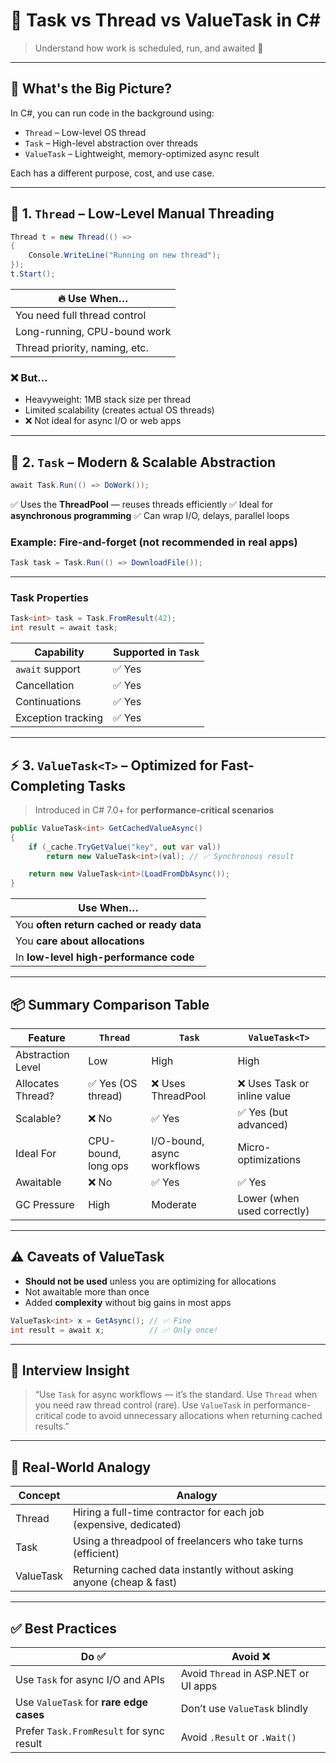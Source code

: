 # 🧵 **Task vs Thread vs ValueTask in C#**

> Understand how work is scheduled, run, and awaited 🧠

---

## 🧠 What's the Big Picture?

In C#, you can run code in the background using:

- `Thread` – Low-level OS thread
- `Task` – High-level abstraction over threads
- `ValueTask` – Lightweight, memory-optimized async result

Each has a different purpose, cost, and use case.

---

## 🧱 1. `Thread` – Low-Level Manual Threading

```csharp
Thread t = new Thread(() =>
{
    Console.WriteLine("Running on new thread");
});
t.Start();
```

| 🔥 Use When…                  |
| ----------------------------- |
| You need full thread control  |
| Long-running, CPU-bound work  |
| Thread priority, naming, etc. |

### ❌ But…

- Heavyweight: 1MB stack size per thread
- Limited scalability (creates actual OS threads)
- ❌ Not ideal for async I/O or web apps

---

## 🧩 2. `Task` – Modern & Scalable Abstraction

```csharp
await Task.Run(() => DoWork());
```

✅ Uses the **ThreadPool** — reuses threads efficiently
✅ Ideal for **asynchronous programming**
✅ Can wrap I/O, delays, parallel loops

### Example: Fire-and-forget (not recommended in real apps)

```csharp
Task task = Task.Run(() => DownloadFile());
```

---

### Task Properties

```csharp
Task<int> task = Task.FromResult(42);
int result = await task;
```

| Capability         | Supported in `Task` |
| ------------------ | ------------------- |
| `await` support    | ✅ Yes              |
| Cancellation       | ✅ Yes              |
| Continuations      | ✅ Yes              |
| Exception tracking | ✅ Yes              |

---

## ⚡ 3. `ValueTask<T>` – Optimized for Fast-Completing Tasks

> Introduced in C# 7.0+ for **performance-critical scenarios**

```csharp
public ValueTask<int> GetCachedValueAsync()
{
    if (_cache.TryGetValue("key", out var val))
        return new ValueTask<int>(val); // ✅ Synchronous result

    return new ValueTask<int>(LoadFromDbAsync());
}
```

| Use When…                                 |
| ----------------------------------------- |
| You **often return cached or ready data** |
| You **care about allocations**            |
| In **low-level high-performance code**    |

---

## 📦 Summary Comparison Table

| Feature           | `Thread`            | `Task`                     | `ValueTask<T>`               |
| ----------------- | ------------------- | -------------------------- | ---------------------------- |
| Abstraction Level | Low                 | High                       | High                         |
| Allocates Thread? | ✅ Yes (OS thread)  | ❌ Uses ThreadPool         | ❌ Uses Task or inline value |
| Scalable?         | ❌ No               | ✅ Yes                     | ✅ Yes (but advanced)        |
| Ideal For         | CPU-bound, long ops | I/O-bound, async workflows | Micro-optimizations          |
| Awaitable         | ❌ No               | ✅ Yes                     | ✅ Yes                       |
| GC Pressure       | High                | Moderate                   | Lower (when used correctly)  |

---

## ⚠️ Caveats of ValueTask

- **Should not be used** unless you are optimizing for allocations
- Not awaitable more than once
- Added **complexity** without big gains in most apps

```csharp
ValueTask<int> x = GetAsync(); // ✅ Fine
int result = await x;          // ✅ Only once!
```

---

## 💬 Interview Insight

> “Use `Task` for async workflows — it’s the standard. Use `Thread` when you need raw thread control (rare). Use `ValueTask` in performance-critical code to avoid unnecessary allocations when returning cached results.”

---

## 🧠 Real-World Analogy

| Concept   | Analogy                                                              |
| --------- | -------------------------------------------------------------------- |
| Thread    | Hiring a full-time contractor for each job (expensive, dedicated)    |
| Task      | Using a threadpool of freelancers who take turns (efficient)         |
| ValueTask | Returning cached data instantly without asking anyone (cheap & fast) |

---

## ✅ Best Practices

| Do ✅                                    | Avoid ❌                             |
| ---------------------------------------- | ------------------------------------ |
| Use `Task` for async I/O and APIs        | Avoid `Thread` in ASP.NET or UI apps |
| Use `ValueTask` for **rare edge cases**  | Don’t use `ValueTask` blindly        |
| Prefer `Task.FromResult` for sync result | Avoid `.Result` or `.Wait()`         |
